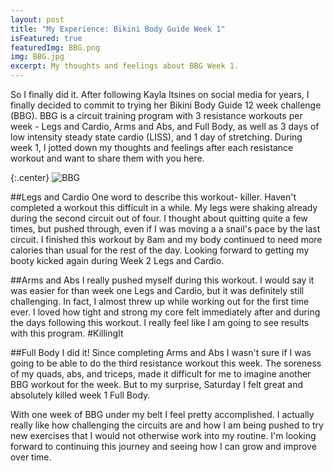 ```yaml
---
layout: post
title: "My Experience: Bikini Body Guide Week 1"
isFeatured: true
featuredImg: BBG.png
img: BBG.jpg
excerpt: My thoughts and feelings about BBG Week 1.
---
```


So I finally did it. After following Kayla Itsines on social media for years, I finally decided to commit to trying her Bikini Body Guide 12 week challenge (BBG). BBG is a circuit training program with 3 resistance workouts per week - Legs and Cardio, Arms and Abs, and Full Body, as well as 3 days of low intensity steady state cardio (LISS), and 1 day of stretching. During week 1, I jotted down my thoughts and feelings after each resistance workout and want to share them with you here.

{:.center}
![BBG](/assets/images/BBG.jpg "BBG")

##Legs and Cardio
One word to describe this workout- killer. Haven't completed a workout this difficult in a while. My legs were shaking already during the second circuit out of four. I thought about quitting quite a few times, but pushed through, even if I was moving a a snail's pace by the last circuit. I finished this workout by 8am and my body continued to need more calories than usual for the rest of the day. Looking forward to getting my booty kicked again during Week 2 Legs and Cardio.

##Arms and Abs
I really pushed myself during this workout. I would say it was easier for than week one Legs and Cardio, but it was definitely still challenging. In fact, I almost threw up while working out for the first time ever. I loved how tight and strong my core felt immediately after and during the days following this workout. I really feel like I am going to see results with this program. #KillingIt

##Full Body
I did it! Since completing Arms and Abs I wasn't sure if I was going to be able to do the third resistance workout this week. The soreness of my quads, abs, and triceps, made it difficult for me to imagine another BBG workout for the week. But to my surprise, Saturday I felt great and absolutely killed week 1 Full Body.


With one week of BBG under my belt I feel pretty accomplished. I actually really like how challenging the circuits are and how I am being pushed to try new exercises that I would not otherwise work into my routine. I'm looking forward to continuing this journey and seeing how I can grow and improve over time.
